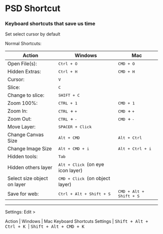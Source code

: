 PSD Shortcut
=========

### Keyboard shortcuts that save us time 

Set select cursor by default

Normal Shortcuts:

Action | Windows | Mac 
---- | ---- | ----
Open File(s): | <kbd> Ctrl + O </kbd> | <kbd> CMD + O </kbd>
Hidden Extras: | <kbd> Ctrl + H </kbd> | <kbd> CMD + H </kbd>
Cursor:  | <kbd> V </kbd> |
Slice: | <kbd> C </kbd> |
Change to slice: | <kbd> SHIFT + C </kbd> |
Zoom 100%: | <kbd> CTRL + 1 </kbd> | <kbd> CMD + 1 </kbd>
Zoom In: | <kbd> CTRL </kbd> + <kbd> + </kbd> | <kbd> CMD </kbd> + <kbd> + </kbd>
Zoom Out:  | <kbd> CTRL </kbd> + <kbd> - </kbd> | <kbd> CMD </kbd> + <kbd> - </kbd>
Move Layer: | <kbd> SPACER + Click </kbd> 
Change Canvas Size | <kbd> Alt + CMD </kbd> | <kbd> Alt + Ctrl </kbd>
Change Image Size | <kbd> Alt + CMD + i </kbd> | <kbd> Alt + Ctrl + i </kbd>
Hidden tools: | <kbd> Tab </kbd>
Hidden others layer | <kbd> Alt + Click </kbd> (on eye icon layer)
Select size object on layer | <kbd> CMD + Click </kbd> (on object layer)
Save for web: | <kbd> Ctrl + Alt + Shift + S </kbd> | <kbd> CMD + Alt + Shift + S </kbd>

________________


Settings:
Edit > 


Action | Windows | Mac 
Keyboard Shortcuts Settings | <kbd> Shift + Alt + Ctrl + K </kbd> | <kbd> Shift + Alt + CMD + K </kbd>

